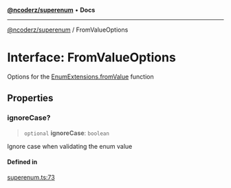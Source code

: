 [**@ncoderz/superenum**](../README.md) • **Docs**

***

[@ncoderz/superenum](../globals.md) / FromValueOptions

# Interface: FromValueOptions

Options for the [EnumExtensions.fromValue](EnumExtensions.md#fromValue) function

## Properties

### ignoreCase?

> `optional` **ignoreCase**: `boolean`

Ignore case when validating the enum value

#### Defined in

[superenum.ts:73](https://github.com/ncoderz/superenum/blob/45b5b9f31900d20b7c93c62dca1346247d779e81/src/superenum.ts#L73)
